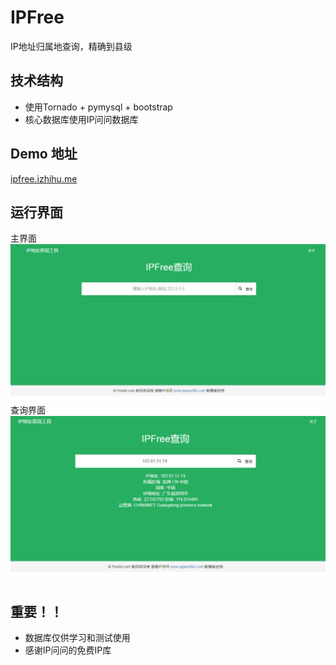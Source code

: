 # IPFree
IP地址归属地查询，精确到县级
## 技术结构
* 使用Tornado + pymysql + bootstrap
* 核心数据库使用IP问问数据库
## Demo 地址
[ipfree.izhihu.me](ipfree.izhihu.me)
## 运行界面
主界面
![主界面](https://github.com/lgphone/IPFree/blob/master/doc/pic/index.png)
查询界面
![查询界面](https://github.com/lgphone/IPFree/blob/master/doc/pic/query.png)
## 重要！！
* 数据库仅供学习和测试使用
* 感谢IP问问的免费IP库

